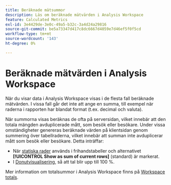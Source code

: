 ```yaml
---
title: Beräknade mätsummor
description: Läs om beräknade mätvärden i Analysis Workspace
feature: Calculated Metrics
exl-id: 3e4429de-3e0c-49a5-b32c-3a4d24a29816
source-git-commit: be5a73347d417c8dc6667d4059e7d46ef5f0f5cd
workflow-type: tm+mt
source-wordcount: '143'
ht-degree: 0%

---
```


# Beräknade mätvärden i Analysis Workspace

När du visar data i Analysis Workspace visas i de flesta fall beräknade mätvärden. I vissa fall går det inte att ange en summa, till exempel när raderna i rapporten har blandat format (t.ex. decimal och valuta).

När summorna visas beräknas de ofta på serversidan, vilket innebär att den totala mängden avduplicerade mått, som besök eller besökare. Under vissa omständigheter genereras beräknade värden på klientsidan genom summering över tabellraderna, vilket innebär att summan inte avduplicerar mått som besök eller besökare. Detta inträffar:

* När [statiska rader](/help/analyze/analysis-workspace/visualizations/freeform-table/column-row-settings/manual-vs-dynamic-rows.md) används i frihandstabeller och alternativet **[!UICONTROL Show as sum of current rows]** (standard) är markerat.
* I [Donutvisualisering](/help/analyze/analysis-workspace/visualizations/donut.md), så att tal blir upp till 100 %.

Mer information om totalsummor i Analysis Workspace finns på [Workspace totals](https://experienceleague.adobe.com/docs/analytics/analyze/analysis-workspace/visualizations/freeform-table/workspace-totals.html#static-row-total).
